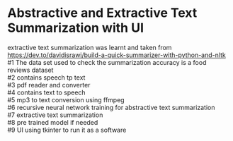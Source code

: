 # Abstractive and Extractive Text Summarization with UI  
extractive text summarization was learnt and taken from   https://dev.to/davidisrawi/build-a-quick-summarizer-with-python-and-nltk  
#1  The data set used to check the summarization accuracy is a food reviews dataset  
#2  contains speech tp text  
#3  pdf reader and converter  
#4  contains text to speech  
#5  mp3 to text conversion using ffmpeg  
#6  recursive neural network training for abstractive text summarization  
#7  extractive text summarization  
#8  pre trained model if needed    
#9  UI using tkinter to run it as a software
